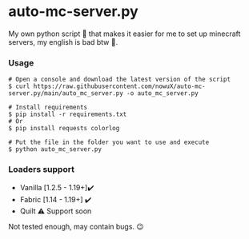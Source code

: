 # auto-mc-server.py

My own python script 🐍 that makes it easier for me to set up minecraft servers, my english is bad btw 🤖.

### Usage
```shell
# Open a console and download the latest version of the script
$ curl https://raw.githubusercontent.com/nowuX/auto-mc-server.py/main/auto_mc_server.py -o auto_mc_server.py

# Install requirements
$ pip install -r requirements.txt
# Or
$ pip install requests colorlog

# Put the file in the folder you want to use and execute
$ python auto_mc_server.py
```
### Loaders support
 - Vanilla [1.2.5 - 1.19+]✔️
 - Fabric [1.14 - 1.19+] ✔️
 - Quilt ⚠️ Support soon

Not tested enough, may contain bugs. 😉
